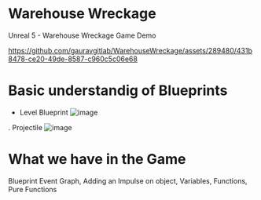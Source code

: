 # Warehouse Wreckage
 Unreal 5 - Warehouse Wreckage Game Demo 
 


https://github.com/gauravgitlab/WarehouseWreckage/assets/289480/431b8478-ce20-49de-8587-c960c5c06e68

# Basic understandig of Blueprints

- Level Blueprint
![image](https://github.com/gauravgitlab/WarehouseWreckage/assets/289480/2efa14cc-873d-40aa-9bbc-9a1bd8ca9205)

. Projectile
![image](https://github.com/gauravgitlab/WarehouseWreckage/assets/289480/9dfebedc-34c9-4eaf-97a4-2bb9cd2819e1)


# What we have in the Game
Blueprint Event Graph,
Adding an Impulse on object,
Variables,
Functions,
Pure Functions


